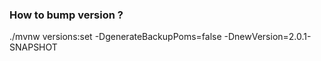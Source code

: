 ### How to bump version ?

./mvnw versions:set -DgenerateBackupPoms=false -DnewVersion=2.0.1-SNAPSHOT
